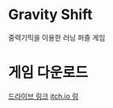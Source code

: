 # Gravity Shift
중력기믹을 이용한 러닝 퍼즐 게임

# 게임 다운로드
[드라이브 링크](https://drive.google.com/drive/folders/1lR8r_KZymIpdiAPgk449641Bb4Fg627G?usp=sharing)
[itch.io 링](https://oriatbfkjw.itch.io/gravityshift)
